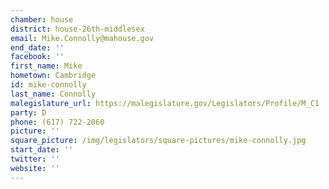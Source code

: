 ```yaml
---
chamber: house
district: house-26th-middlesex
email: Mike.Connolly@mahouse.gov
end_date: ''
facebook: ''
first_name: Mike
hometown: Cambridge
id: mike-connolly
last_name: Connolly
malegislature_url: https://malegislature.gov/Legislators/Profile/M_C1
party: D
phone: (617) 722-2060
picture: ''
square_picture: /img/legislators/square-pictures/mike-connolly.jpg
start_date: ''
twitter: ''
website: ''
---
```

